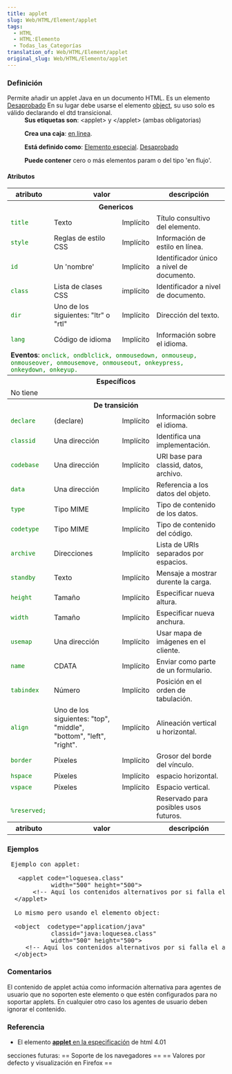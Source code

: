 ```yaml
---
title: applet
slug: Web/HTML/Element/applet
tags:
  - HTML
  - HTML:Elemento
  - Todas_las_Categorías
translation_of: Web/HTML/Element/applet
original_slug: Web/HTML/Elemento/applet
---
```

<h3 id="Definici.C3.B3n" name="Definici.C3.B3n">Definición</h3>

<dl>
<dt>Permite añadir un applet Java en un documento HTML. Es un elemento <a href="es/HTML/Elemento/Tipos_de_elementos#Desaprobado">Desaprobado</a> En su lugar debe usarse el elemento <a href="es/HTML/Elemento/object">object</a>, su uso solo es válido declarando el dtd transicional.</dt>

 <dd><strong>Sus etiquetas son</strong>: &lt;applet&gt; y &lt;/applet&gt; (ambas obligatorias)
 
 <strong>Crea una caja</strong>: <a href="es/HTML/Elemento/Tipos_de_elementos#en_linea">en linea</a>.
 
 <strong>Está definido como</strong>: <a href="es/HTML/Elemento/Tipos_de_elementos#Especiales">Elemento especial</a>. <a href="es/HTML/Elemento/Tipos_de_elementos#Desaprobado">Desaprobado</a>
 
 <strong>Puede contener</strong> cero o más elementos param o del tipo 'en flujo'.</dd>
</dl>

<h4 id="Atributos" name="Atributos">Atributos</h4>

<table class="fullwidth-table standard-table">
 <tbody>
  <tr>
   <th>atributo</th>
   <th colspan="2">valor</th>
   <th>descripción</th>
  </tr>
  <tr>
   <th colspan="4">Genericos</th>
  </tr>
  <tr>
   <td><code style="color: green;">title </code></td>
   <td>Texto</td>
   <td>Implícito</td>
   <td>Título consultivo del elemento.</td>
  </tr>
  <tr>
   <td><code style="color: green;">style </code></td>
   <td>Reglas de estilo CSS</td>
   <td>Implícito</td>
   <td>Información de estilo en línea.</td>
  </tr>
  <tr>
   <td><code style="color: green;">id </code></td>
   <td>Un 'nombre'</td>
   <td>Implícito</td>
   <td>Identificador único a nivel de documento.</td>
  </tr>
  <tr>
   <td><code style="color: green;">class </code></td>
   <td>Lista de clases CSS</td>
   <td>implícito</td>
   <td>Identificador a nivel de documento.</td>
  </tr>
  <tr>
   <td><code style="color: green;">dir </code></td>
   <td>Uno de los siguientes: "ltr" o "rtl"</td>
   <td>Implícito</td>
   <td>Dirección del texto.</td>
  </tr>
  <tr>
   <td><code style="color: green;">lang </code></td>
   <td>Código de idioma</td>
   <td>Implícito</td>
   <td>Información sobre el idioma.</td>
  </tr>
  <tr>
   <td colspan="4"><strong>Eventos</strong>: <code style="color: green;">onclick, ondblclick, onmousedown, onmouseup, onmouseover, onmousemove, onmouseout, onkeypress, onkeydown, onkeyup. </code></td>
  </tr>
  <tr>
   <th colspan="4">Específicos</th>
  </tr>
  <tr>
   <td colspan="4">No tiene</td>
  </tr>
  <tr>
   <th colspan="4">De transición</th>
  </tr>
  <tr>
   <td><code style="color: green;">declare </code></td>
   <td>(declare)</td>
   <td>Implícito</td>
   <td>Información sobre el idioma.</td>
  </tr>
  <tr>
   <td><code style="color: green;">classid </code></td>
   <td>Una dirección</td>
   <td>Implícito</td>
   <td>Identifica una implementación.</td>
  </tr>
  <tr>
   <td><code style="color: green;">codebase </code></td>
   <td>Una dirección</td>
   <td>Implícito</td>
   <td>URI base para classid, datos, archivo.</td>
  </tr>
  <tr>
   <td><code style="color: green;">data </code></td>
   <td>Una dirección</td>
   <td>Implícito</td>
   <td>Referencia a los datos del objeto.</td>
  </tr>
  <tr>
   <td><code style="color: green;">type </code></td>
   <td>Tipo MIME</td>
   <td>Implícito</td>
   <td>Tipo de contenido de los datos.</td>
  </tr>
  <tr>
   <td><code style="color: green;">codetype </code></td>
   <td>Tipo MIME</td>
   <td>Implícito</td>
   <td>Tipo de contenido del código.</td>
  </tr>
  <tr>
   <td><code style="color: green;">archive </code></td>
   <td>Direcciones</td>
   <td>Implícito</td>
   <td>Lista de URIs separados por espacios.</td>
  </tr>
  <tr>
   <td><code style="color: green;">standby </code></td>
   <td>Texto</td>
   <td>Implícito</td>
   <td>Mensaje a mostrar durente la carga.</td>
  </tr>
  <tr>
   <td><code style="color: green;">height </code></td>
   <td>Tamaño</td>
   <td>Implícito</td>
   <td>Especificar nueva altura.</td>
  </tr>
  <tr>
   <td><code style="color: green;">width </code></td>
   <td>Tamaño</td>
   <td>Implícito</td>
   <td>Especificar nueva anchura.</td>
  </tr>
  <tr>
   <td><code style="color: green;">usemap </code></td>
   <td>Una dirección</td>
   <td>Implícito</td>
   <td>Usar mapa de imágenes en el cliente.</td>
  </tr>
  <tr>
   <td><code style="color: green;">name </code></td>
   <td>CDATA</td>
   <td>Implícito</td>
   <td>Enviar como parte de un formulario.</td>
  </tr>
  <tr>
   <td><code style="color: green;">tabindex </code></td>
   <td>Número</td>
   <td>Implícito</td>
   <td>Posición en el orden de tabulación.</td>
  </tr>
  <tr>
   <td><code style="color: green;">align </code></td>
   <td>Uno de los siguientes: "top", "middle", "bottom", "left", "right".</td>
   <td>Implícito</td>
   <td>Alineación vertical u horizontal.</td>
  </tr>
  <tr>
   <td><code style="color: green;">border </code></td>
   <td>Píxeles</td>
   <td>Implícito</td>
   <td>Grosor del borde del vínculo.</td>
  </tr>
  <tr>
   <td><code style="color: green;">hspace </code></td>
   <td>Píxeles</td>
   <td>Implícito</td>
   <td>espacio horizontal.</td>
  </tr>
  <tr>
   <td><code style="color: green;">vspace </code></td>
   <td>Píxeles</td>
   <td>Implícito</td>
   <td>Espacio vertical.</td>
  </tr>
  <tr>
   <td><code style="color: green;"> %reserved; </code></td>
   <td> </td>
   <td> </td>
   <td>Reservado para posibles usos futuros.</td>
  </tr>
  <tr>
   <th>atributo</th>
   <th colspan="2">valor</th>
   <th>descripción</th>
  </tr>
 </tbody>
</table>

<h3 id="Ejemplos" name="Ejemplos">Ejemplos</h3>

<pre class="eval"><span class="nowiki"> Ejemplo con applet:

   &lt;applet code="loquesea.class"
            width="500" height="500"&gt;
       &lt;!-- Aquí los contenidos alternativos por si falla el applet. --&gt;
  &lt;/applet&gt;

  Lo mismo pero usando el elemento object:

  &lt;object  codetype="application/java"
            classid="java:loquesea.class"
            width="500" height="500"&gt;
     &lt;!-- Aquí los contenidos alternativos por si falla el applet. --&gt;
  &lt;/object&gt;</span>
</pre>

<p> </p>

<h3 id="Comentarios" name="Comentarios">Comentarios</h3>

<p><span class="comment">El contenido de applet actúa como información alternativa para agentes de usuario que no soporten este elemento o que estén configurados para no soportar applets. En cualquier otro caso los agentes de usuario deben ignorar el contenido.</span></p>

<h3 id="Referencia" name="Referencia">Referencia</h3>

<ul>
 <li>El elemento <a class="external" href="http://html.conclase.net/w3c/html401-es/struct/objects.html#edef-APPLET"><strong>applet</strong> en la especificación</a> de html 4.01</li>
</ul>

<p><span class="comment">secciones futuras: == Soporte de los navegadores == == Valores por defecto y visualización en Firefox ==</span></p>
